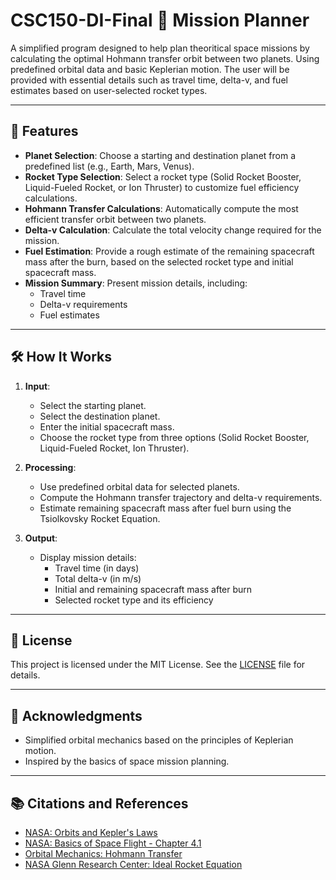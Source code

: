 # CSC150-DI-Final 🚀 Mission Planner

A simplified program designed to help plan theoritical space missions by calculating the optimal Hohmann transfer orbit between two planets. Using predefined orbital data and basic Keplerian motion. The user will be provided with essential details such as travel time, delta-v, and fuel estimates based on user-selected rocket types.

---

## 🌌 Features

- **Planet Selection**: Choose a starting and destination planet from a predefined list (e.g., Earth, Mars, Venus).
- **Rocket Type Selection**: Select a rocket type (Solid Rocket Booster, Liquid-Fueled Rocket, or Ion Thruster) to customize fuel efficiency calculations.
- **Hohmann Transfer Calculations**: Automatically compute the most efficient transfer orbit between two planets.
- **Delta-v Calculation**: Calculate the total velocity change required for the mission.
- **Fuel Estimation**: Provide a rough estimate of the remaining spacecraft mass after the burn, based on the selected rocket type and initial spacecraft mass.
- **Mission Summary**: Present mission details, including:
  - Travel time
  - Delta-v requirements
  - Fuel estimates

---

## 🛠️ How It Works

1. **Input**:
   - Select the starting planet.
   - Select the destination planet.
   - Enter the initial spacecraft mass.
   - Choose the rocket type from three options (Solid Rocket Booster, Liquid-Fueled Rocket, Ion Thruster).

2. **Processing**:
   - Use predefined orbital data for selected planets.
   - Compute the Hohmann transfer trajectory and delta-v requirements.
   - Estimate remaining spacecraft mass after fuel burn using the Tsiolkovsky Rocket Equation.

3. **Output**:
   - Display mission details:
     - Travel time (in days)
     - Total delta-v (in m/s)
     - Initial and remaining spacecraft mass after burn
     - Selected rocket type and its efficiency

---

## 📄 License

This project is licensed under the MIT License. See the [LICENSE](LICENSE) file for details.

---

## 🌟 Acknowledgments

- Simplified orbital mechanics based on the principles of Keplerian motion.
- Inspired by the basics of space mission planning.

---

## 📚 Citations and References

- [NASA: Orbits and Kepler's Laws](https://science.nasa.gov/solar-system/orbits-and-keplers-laws/)
- [NASA: Basics of Space Flight - Chapter 4.1](https://science.nasa.gov/learn/basics-of-space-flight/chapter4-1/)
- [Orbital Mechanics: Hohmann Transfer](https://orbital-mechanics.space/orbital-maneuvers/hohmann-transfer.html)
- [NASA Glenn Research Center: Ideal Rocket Equation](https://www1.grc.nasa.gov/beginners-guide-to-aeronautics/ideal-rocket-equation/)

